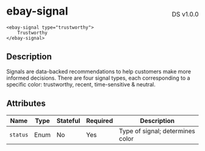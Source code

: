 <h1 style='display: flex; justify-content: space-between; align-items: center;'>
    <span>
        ebay-signal
    </span>
    <span style='font-weight: normal; font-size: medium; margin-bottom: -15px;'>
        DS v1.0.0
    </span>
</h1>

```marko
<ebay-signal type="trustworthy">
    Trustworthy
</ebay-signal>
```

## Description

Signals are data-backed recommendations to help customers make more informed decisions.
There are four signal types, each corresponding to a specific color: trustworthy, recent, time-sensitive & neutral.

## Attributes

| Name     | Type | Stateful | Required | Description                      |
| -------- | ---- | -------- | -------- | -------------------------------- |
| `status` | Enum | No       | Yes      | Type of signal; determines color |
